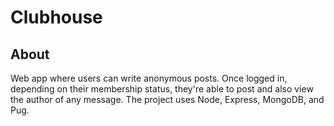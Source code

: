 # Clubhouse

## About

Web app where users can write anonymous posts. Once logged in, depending on their membership status, they're able to post and also view the author of any message.
The project uses Node, Express, MongoDB, and Pug.
